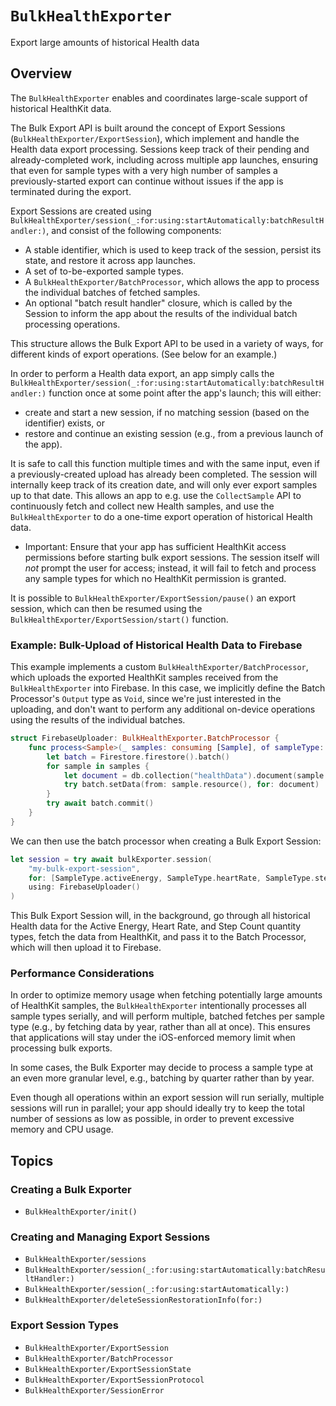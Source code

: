 # ``BulkHealthExporter``

<!--
This source file is part of the Stanford Spezi open-source project

SPDX-FileCopyrightText: 2025 Stanford University and the project authors (see CONTRIBUTORS.md)

SPDX-License-Identifier: MIT
-->

Export large amounts of historical Health data

## Overview

The ``BulkHealthExporter`` enables and coordinates large-scale support of historical HealthKit data.

The Bulk Export API is built around the concept of Export Sessions (``BulkHealthExporter/ExportSession``), which implement and handle the Health data export processing. 
Sessions keep track of their pending and already-completed work, including across multiple app launches, ensuring that even for sample types with a very high number of samples a previously-started export can continue without issues if the app is terminated during the export.

Export Sessions are created using ``BulkHealthExporter/session(_:for:using:startAutomatically:batchResultHandler:)``, and consist of the following components:
- A stable identifier, which is used to keep track of the session, persist its state, and restore it across app launches.
- A set of to-be-exported sample types.
- A ``BulkHealthExporter/BatchProcessor``, which allows the app to process the individual batches of fetched samples.
- An optional "batch result handler" closure, which is called by the Session to inform the app about the results of the individual batch processing operations.

This structure allows the Bulk Export API to be used in a variety of ways, for different kinds of export operations. (See below for an example.)

In order to perform a Health data export, an app simply calls the ``BulkHealthExporter/session(_:for:using:startAutomatically:batchResultHandler:)`` function once at some point after the app's launch; this will either:
- create and start a new session, if no matching session (based on the identifier) exists, or
- restore and continue an existing session (e.g., from a previous launch of the app).

It is safe to call this function multiple times and with the same input, even if a previously-created upload has already been completed.
The session will internally keep track of its creation date, and will only ever export samples up to that date.
This allows an app to e.g. use the ``CollectSample`` API to continuously fetch and collect new Health samples, and use the ``BulkHealthExporter`` to do a one-time export operation of historical Health data.

- Important: Ensure that your app has sufficient HealthKit access permissions before starting bulk export sessions. The session itself will *not* prompt the user for access; instead, it will fail to fetch and process any sample types for which no HealthKit permission is granted.

It is possible to ``BulkHealthExporter/ExportSession/pause()`` an export session, which can then be resumed using the ``BulkHealthExporter/ExportSession/start()`` function.


### Example: Bulk-Upload of Historical Health Data to Firebase

This example implements a custom ``BulkHealthExporter/BatchProcessor``, which uploads the exported HealthKit samples received from the ``BulkHealthExporter`` into Firebase. 
In this case, we implicitly define the Batch Processor's `Output` type as `Void`, since we're just interested in the uploading, and don't want to perform any additional on-device operations using the results of the individual batches. 

```swift
struct FirebaseUploader: BulkHealthExporter.BatchProcessor {
    func process<Sample>(_ samples: consuming [Sample], of sampleType: SampleType<Sample>) async throws {
        let batch = Firestore.firestore().batch()
        for sample in samples {
            let document = db.collection("healthData").document(sample.uuid.uuidString) 
            try batch.setData(from: sample.resource(), for: document)
        }
        try await batch.commit()
    }
}
```

We can then use the batch processor when creating a Bulk Export Session:
```swift
let session = try await bulkExporter.session(
    "my-bulk-export-session",
    for: [SampleType.activeEnergy, SampleType.heartRate, SampleType.stepCount],
    using: FirebaseUploader()
)
```

This Bulk Export Session will, in the background, go through all historical Health data for the Active Energy, Heart Rate, and Step Count quantity types, fetch the data from HealthKit, and pass it to the Batch Processor, which will then upload it to Firebase.


### Performance Considerations

In order to optimize memory usage when fetching potentially large amounts of HealthKit samples, the ``BulkHealthExporter`` intentionally processes all sample types serially, and will perform multiple, batched fetches per sample type (e.g., by fetching data by year, rather than all at once).
This ensures that applications will stay under the iOS-enforced memory limit when processing bulk exports.

In some cases, the Bulk Exporter may decide to process a sample type at an even more granular level, e.g., batching by quarter rather than by year.

Even though all operations within an export session will run serially, multiple sessions will run in parallel; your app should ideally try to keep the total number of sessions as low as possible, in order to prevent excessive memory and CPU usage.


## Topics

### Creating a Bulk Exporter
- ``BulkHealthExporter/init()``

### Creating and Managing Export Sessions
- ``BulkHealthExporter/sessions``
- ``BulkHealthExporter/session(_:for:using:startAutomatically:batchResultHandler:)``
- ``BulkHealthExporter/session(_:for:using:startAutomatically:)``
- ``BulkHealthExporter/deleteSessionRestorationInfo(for:)``

### Export Session Types
- ``BulkHealthExporter/ExportSession``
- ``BulkHealthExporter/BatchProcessor``
- ``BulkHealthExporter/ExportSessionState``
- ``BulkHealthExporter/ExportSessionProtocol``
- ``BulkHealthExporter/SessionError``
